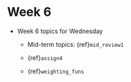 # Week 6

* Week 6 topics for Wednesday

  * Mid-term topics: {ref}`mid_review1`

  * {ref}`assign4`

  * {ref}`weighting_funs`
